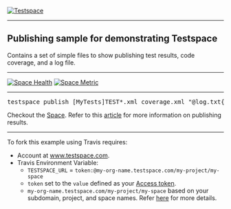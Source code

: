 [![Testspace](http://www.testspace.com/public/img/testspace_logo.png)](http://www.testspace.com)

***

## Publishing sample for demonstrating Testspace 


Contains a set of simple files to show publishing test results, code coverage, and a log file.

***
[![Space Health](https://samples.testspace.com/projects/87/spaces/292/badge)](https://samples.testspace.com/projects/87/spaces/292 "Test Cases")
[![Space Metric](https://samples.testspace.com/projects/87/spaces/292/metrics/187/badge)](https://samples.testspace.com/projects/87/spaces/292/metrics#metric-187 "Line/Statement Coverage")

***


<pre>
testspace publish [MyTests]TEST*.xml coverage.xml "@log.txt{this is my test log}" ${TESTSPACE_URL}
</pre>

Checkout the [Space](https://samples.testspace.com/projects/getting.started/spaces/my-results). Refer to this [article](http://help.testspace.com/getting-started:publish-results) for more information on publishing results. 

***

To fork this example using Travis requires:
  - Account at www.testspace.com.
  - Travis Environment Variable: 
    - `TESTSPACE_URL` = `token:@my-org-name.testspace.com/my-project/my-space`
    - `token` set to the `value` defined as your [Access token](http://help.testspace.com/using-your-organization:user-settings).
    - `my-org-name.testspace.com/my-project/my-space` based on your subdomain, project, and space names. Refer [here](http://help.testspace.com/reference:runner-reference#config) for more details. 
    